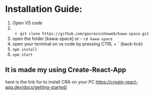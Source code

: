 # Installation Guide:
1. Open VS code
2. - `git clone https://github.com/gauravsinhaweb/kawa-space.git`
3. open the folder [kawa-space] or - `cd kawa-space`
4. open your terminal on vs code by pressing CTRL + ` (back-tick)
5. `npm install`
6. `npm start`

## It is made my using Create-React-App
here is the link for to install CRA on your PC https://create-react-app.dev/docs/getting-started/
